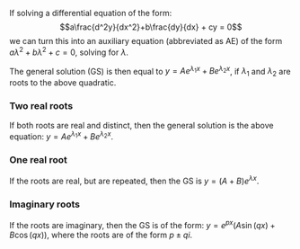 If solving a differential equation of the form:
$$a\frac{d^2y}{dx^2}+b\frac{dy}{dx} + cy = 0$$
we can turn this into an auxiliary equation (abbreviated as AE) of the form $a\lambda^2+b\lambda^2+c=0$, solving for $\lambda$.

The general solution (GS) is then equal to $y = Ae^{\lambda_1x}+Be^{\lambda_2x}$, if $\lambda_1$ and $\lambda_2$ are roots to the above quadratic.

### Two real roots
If both roots are real and distinct, then the general solution is the above equation: $y = Ae^{\lambda_1x}+Be^{\lambda_2x}$. 

### One real root
If the roots are real, but are repeated, then the GS is $y = (A+B)e^{\lambda x}$.

### Imaginary roots
If the roots are imaginary, then the GS is of the form: $y = e^{px}(A\sin(qx)+B\cos(qx))$, where the roots are of the form $p \pm qi$.
